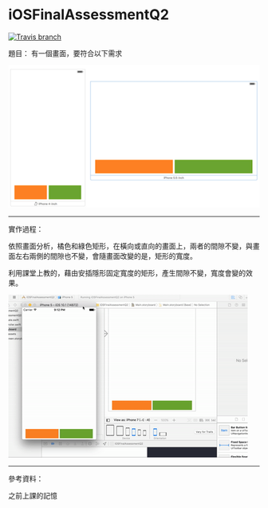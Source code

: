 # iOSFinalAssessmentQ2

[![Travis branch](https://img.shields.io/travis/rust-lang/rust/master.svg)]()

題目：
有一個畫面，要符合以下需求

![](https://github.com/dan12411/iOSFinalAssessmentQ2/blob/master/%E8%9E%A2%E5%B9%95%E5%BF%AB%E7%85%A7%202016-11-30%20%E4%B8%8B%E5%8D%888.19.21.png)

---

實作過程：

依照畫面分析，橘色和綠色矩形，在橫向或直向的畫面上，兩者的間隙不變，與畫面左右兩側的間隙也不變，會隨畫面改變的是，矩形的寬度。

利用課堂上教的，藉由安插隱形固定寬度的矩形，產生間隙不變，寬度會變的效果。

![](https://github.com/dan12411/iOSFinalAssessmentQ2/blob/master/FinalAssQ2.gif)

---

參考資料：

之前上課的記憶
